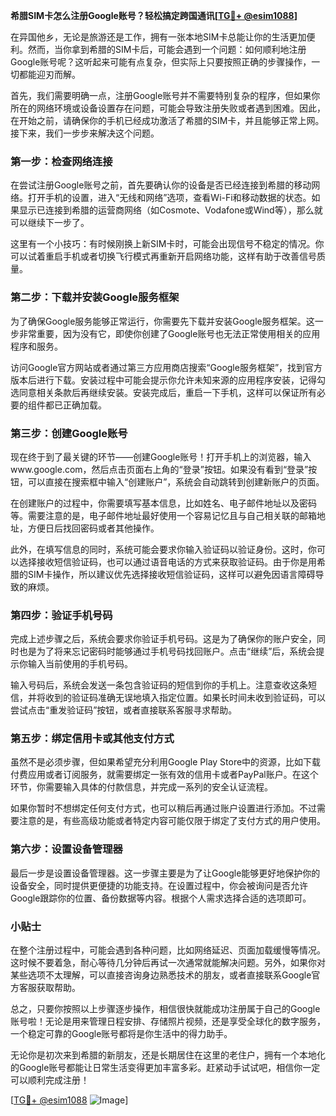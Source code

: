 **希腊SIM卡怎么注册Google账号？轻松搞定跨国通讯[[TG💪+ @esim1088](https://t.me/s/esim1088)]**

在异国他乡，无论是旅游还是工作，拥有一张本地SIM卡总能让你的生活更加便利。然而，当你拿到希腊的SIM卡后，可能会遇到一个问题：如何顺利地注册Google账号呢？这听起来可能有点复杂，但实际上只要按照正确的步骤操作，一切都能迎刃而解。

首先，我们需要明确一点，注册Google账号并不需要特别复杂的程序，但如果你所在的网络环境或设备设置存在问题，可能会导致注册失败或者遇到困难。因此，在开始之前，请确保你的手机已经成功激活了希腊的SIM卡，并且能够正常上网。接下来，我们一步步来解决这个问题。

### 第一步：检查网络连接

在尝试注册Google账号之前，首先要确认你的设备是否已经连接到希腊的移动网络。打开手机的设置，进入“无线和网络”选项，查看Wi-Fi和移动数据的状态。如果显示已连接到希腊的运营商网络（如Cosmote、Vodafone或Wind等），那么就可以继续下一步了。

这里有一个小技巧：有时候刚换上新SIM卡时，可能会出现信号不稳定的情况。你可以试着重启手机或者切换飞行模式再重新开启网络功能，这样有助于改善信号质量。

### 第二步：下载并安装Google服务框架

为了确保Google服务能够正常运行，你需要先下载并安装Google服务框架。这一步非常重要，因为没有它，即使你创建了Google账号也无法正常使用相关的应用程序和服务。

访问Google官方网站或者通过第三方应用商店搜索“Google服务框架”，找到官方版本后进行下载。安装过程中可能会提示你允许未知来源的应用程序安装，记得勾选同意相关条款后再继续安装。安装完成后，重启一下手机，这样可以保证所有必要的组件都已正确加载。

### 第三步：创建Google账号

现在终于到了最关键的环节——创建Google账号！打开手机上的浏览器，输入www.google.com，然后点击页面右上角的“登录”按钮。如果没有看到“登录”按钮，可以直接在搜索框中输入“创建账户”，系统会自动跳转到创建新账户的页面。

在创建账户的过程中，你需要填写基本信息，比如姓名、电子邮件地址以及密码等。需要注意的是，电子邮件地址最好使用一个容易记忆且与自己相关联的邮箱地址，方便日后找回密码或者其他操作。

此外，在填写信息的同时，系统可能会要求你输入验证码以验证身份。这时，你可以选择接收短信验证码，也可以通过语音电话的方式来获取验证码。由于你是用希腊的SIM卡操作，所以建议优先选择接收短信验证码，这样可以避免因语言障碍导致的麻烦。

### 第四步：验证手机号码

完成上述步骤之后，系统会要求你验证手机号码。这是为了确保你的账户安全，同时也是为了将来忘记密码时能够通过手机号码找回账户。点击“继续”后，系统会提示你输入当前使用的手机号码。

输入号码后，系统会发送一条包含验证码的短信到你的手机上。注意查收这条短信，并将收到的验证码准确无误地填入指定位置。如果长时间未收到验证码，可以尝试点击“重发验证码”按钮，或者直接联系客服寻求帮助。

### 第五步：绑定信用卡或其他支付方式

虽然不是必须步骤，但如果希望充分利用Google Play Store中的资源，比如下载付费应用或者订阅服务，就需要绑定一张有效的信用卡或者PayPal账户。在这个环节，你需要输入具体的付款信息，并完成一系列的安全认证流程。

如果你暂时不想绑定任何支付方式，也可以稍后再通过账户设置进行添加。不过需要注意的是，有些高级功能或者特定内容可能仅限于绑定了支付方式的用户使用。

### 第六步：设置设备管理器

最后一步是设置设备管理器。这一步骤主要是为了让Google能够更好地保护你的设备安全，同时提供更便捷的功能支持。在设置过程中，你会被询问是否允许Google跟踪你的位置、备份数据等内容。根据个人需求选择合适的选项即可。

### 小贴士

在整个注册过程中，可能会遇到各种问题，比如网络延迟、页面加载缓慢等情况。这时候不要着急，耐心等待几分钟后再试一次通常就能解决问题。另外，如果你对某些选项不太理解，可以直接咨询身边熟悉技术的朋友，或者直接联系Google官方客服获取帮助。

总之，只要你按照以上步骤逐步操作，相信很快就能成功注册属于自己的Google账号啦！无论是用来管理日程安排、存储照片视频，还是享受全球化的数字服务，一个稳定可靠的Google账号都将是你生活中的得力助手。

无论你是初次来到希腊的新朋友，还是长期居住在这里的老住户，拥有一个本地化的Google账号都能让日常生活变得更加丰富多彩。赶紧动手试试吧，相信你一定可以顺利完成注册！

[[TG💪+ @esim1088](https://t.me/s/esim1088) ![Image](https://i.postimg.cc/4NQfJmqS/Snipaste-2025-05-13-00-14-12.png)]